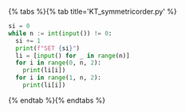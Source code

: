 {% tabs %}{% tab title='KT_symmetricorder.py' %}

```py
si = 0
while n := int(input()) != 0:
  si += 1
  print(f"SET {si}")
  li = [input() for _ in range(n)]
  for i in range(0, n, 2):
    print(li[i])
  for i in range(1, n, 2):
    print(li[i])
```

{% endtab %}{% endtabs %}
